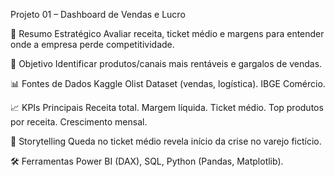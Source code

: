 Projeto 01 – Dashboard de Vendas e Lucro

📌 Resumo Estratégico
Avaliar receita, ticket médio e margens para entender onde a empresa perde competitividade.

🎯 Objetivo
Identificar produtos/canais mais rentáveis e gargalos de vendas.

📊 Fontes de Dados
Kaggle Olist Dataset (vendas, logística).
IBGE Comércio.

📈 KPIs Principais
Receita total.
Margem líquida.
Ticket médio.
Top produtos por receita.
Crescimento mensal.

📖 Storytelling
Queda no ticket médio revela início da crise no varejo fictício.

🛠️ Ferramentas
Power BI (DAX), SQL, Python (Pandas, Matplotlib).